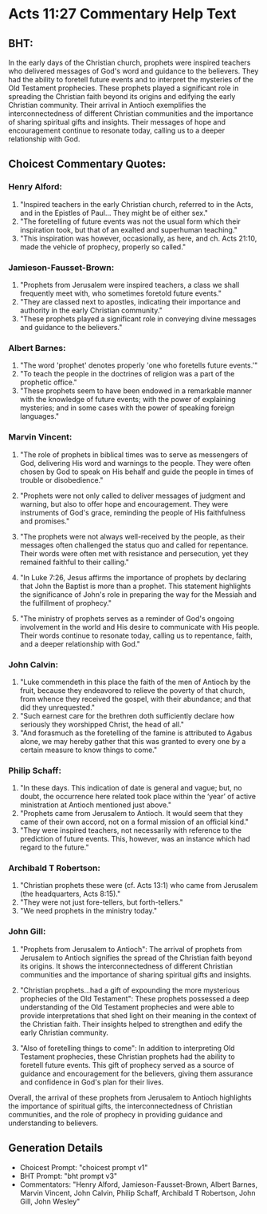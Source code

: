 # Acts 11:27 Commentary Help Text

## BHT:
In the early days of the Christian church, prophets were inspired teachers who delivered messages of God's word and guidance to the believers. They had the ability to foretell future events and to interpret the mysteries of the Old Testament prophecies. These prophets played a significant role in spreading the Christian faith beyond its origins and edifying the early Christian community. Their arrival in Antioch exemplifies the interconnectedness of different Christian communities and the importance of sharing spiritual gifts and insights. Their messages of hope and encouragement continue to resonate today, calling us to a deeper relationship with God.

## Choicest Commentary Quotes:
### Henry Alford:
1. "Inspired teachers in the early Christian church, referred to in the Acts, and in the Epistles of Paul... They might be of either sex." 
2. "The foretelling of future events was not the usual form which their inspiration took, but that of an exalted and superhuman teaching."
3. "This inspiration was however, occasionally, as here, and ch. Acts 21:10, made the vehicle of prophecy, properly so called."

### Jamieson-Fausset-Brown:
1. "Prophets from Jerusalem were inspired teachers, a class we shall frequently meet with, who sometimes foretold future events."
2. "They are classed next to apostles, indicating their importance and authority in the early Christian community."
3. "These prophets played a significant role in conveying divine messages and guidance to the believers."

### Albert Barnes:
1. "The word 'prophet' denotes properly 'one who foretells future events.'"
2. "To teach the people in the doctrines of religion was a part of the prophetic office."
3. "These prophets seem to have been endowed in a remarkable manner with the knowledge of future events; with the power of explaining mysteries; and in some cases with the power of speaking foreign languages."

### Marvin Vincent:
1. "The role of prophets in biblical times was to serve as messengers of God, delivering His word and warnings to the people. They were often chosen by God to speak on His behalf and guide the people in times of trouble or disobedience."

2. "Prophets were not only called to deliver messages of judgment and warning, but also to offer hope and encouragement. They were instruments of God's grace, reminding the people of His faithfulness and promises."

3. "The prophets were not always well-received by the people, as their messages often challenged the status quo and called for repentance. Their words were often met with resistance and persecution, yet they remained faithful to their calling."

4. "In Luke 7:26, Jesus affirms the importance of prophets by declaring that John the Baptist is more than a prophet. This statement highlights the significance of John's role in preparing the way for the Messiah and the fulfillment of prophecy."

5. "The ministry of prophets serves as a reminder of God's ongoing involvement in the world and His desire to communicate with His people. Their words continue to resonate today, calling us to repentance, faith, and a deeper relationship with God."

### John Calvin:
1. "Luke commendeth in this place the faith of the men of Antioch by the fruit, because they endeavored to relieve the poverty of that church, from whence they received the gospel, with their abundance; and that did they unrequested."
2. "Such earnest care for the brethren doth sufficiently declare how seriously they worshipped Christ, the head of all."
3. "And forasmuch as the foretelling of the famine is attributed to Agabus alone, we may hereby gather that this was granted to every one by a certain measure to know things to come."

### Philip Schaff:
1. "In these days. This indication of date is general and vague; but, no doubt, the occurrence here related took place within the ‘year’ of active ministration at Antioch mentioned just above."
2. "Prophets came from Jerusalem to Antioch. It would seem that they came of their own accord, not on a formal mission of an official kind."
3. "They were inspired teachers, not necessarily with reference to the prediction of future events. This, however, was an instance which had regard to the future."

### Archibald T Robertson:
1. "Christian prophets these were (cf. Acts 13:1) who came from Jerusalem (the headquarters, Acts 8:15)."
2. "They were not just fore-tellers, but forth-tellers."
3. "We need prophets in the ministry today."

### John Gill:
1. "Prophets from Jerusalem to Antioch": The arrival of prophets from Jerusalem to Antioch signifies the spread of the Christian faith beyond its origins. It shows the interconnectedness of different Christian communities and the importance of sharing spiritual gifts and insights. 

2. "Christian prophets...had a gift of expounding the more mysterious prophecies of the Old Testament": These prophets possessed a deep understanding of the Old Testament prophecies and were able to provide interpretations that shed light on their meaning in the context of the Christian faith. Their insights helped to strengthen and edify the early Christian community.

3. "Also of foretelling things to come": In addition to interpreting Old Testament prophecies, these Christian prophets had the ability to foretell future events. This gift of prophecy served as a source of guidance and encouragement for the believers, giving them assurance and confidence in God's plan for their lives.

Overall, the arrival of these prophets from Jerusalem to Antioch highlights the importance of spiritual gifts, the interconnectedness of Christian communities, and the role of prophecy in providing guidance and understanding to believers.


## Generation Details
- Choicest Prompt: "choicest prompt v1"
- BHT Prompt: "bht prompt v3"
- Commentators: "Henry Alford, Jamieson-Fausset-Brown, Albert Barnes, Marvin Vincent, John Calvin, Philip Schaff, Archibald T Robertson, John Gill, John Wesley"
